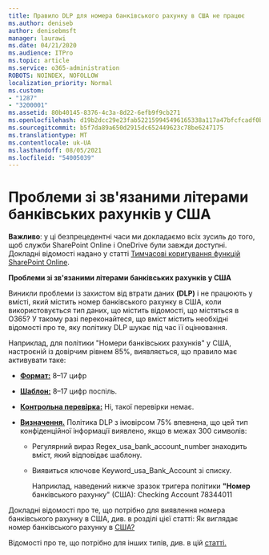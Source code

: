 ```yaml
---
title: Правило DLP для номера банківського рахунку в США не працює
ms.author: deniseb
author: denisebmsft
manager: laurawi
ms.date: 04/21/2020
ms.audience: ITPro
ms.topic: article
ms.service: o365-administration
ROBOTS: NOINDEX, NOFOLLOW
localization_priority: Normal
ms.custom:
- "1287"
- "3200001"
ms.assetid: 80b40145-8376-4c3a-8d22-6efb9f9cb271
ms.openlocfilehash: d19b2dcc29e23fab522159945496165338a117a47bfcfcadf0b93e4e5f14464f
ms.sourcegitcommit: b5f7da89a650d2915dc652449623c78be6247175
ms.translationtype: MT
ms.contentlocale: uk-UA
ms.lasthandoff: 08/05/2021
ms.locfileid: "54005039"
---
```

# <a name="dlp-issues-with-us-bank-account-numbers"></a>Проблеми зі зв'язаними літерами банківських рахунків у США

**Важливо**: у ці безпрецедентні часи ми докладаємо всіх зусиль до того, щоб служби SharePoint Online і OneDrive були завжди доступні. Докладні відомості надано у статті [Тимчасові коригування функцій SharePoint Online](https://aka.ms/ODSPAdjustments).

**Проблеми зі зв'язаними літерами банківських рахунків у США**

Виникли проблеми із захистом від втрати даних **(DLP)** і не працюють у вмісті, який містить номер банківського рахунку в США, коли використовується тип даних, що містить відомості, що містяться в O365?  У такому разі переконайтеся, що вміст містить необхідні відомості про те, яку політику DLP шукає під час її оцінювання.
  
Наприклад, для  політики "Номери банківських рахунків" у США, настроєній із довірчим рівнем 85%, виявляється, що правило має активувати таке:
  
- **[Формат:](https://docs.microsoft.com/microsoft-365/compliance/sensitive-information-type-entity-definitions#format-77)** 8–17 цифр

- **[Шаблон:](https://docs.microsoft.com/microsoft-365/compliance/sensitive-information-type-entity-definitions#pattern-77)** 8–17 цифр поспіль.

- **[Контрольна перевірка:](https://docs.microsoft.com/microsoft-365/compliance/sensitive-information-type-entity-definitions#checksum-76)** Ні, такої перевірки немає.

- **[Визначення.](https://docs.microsoft.com/microsoft-365/compliance/sensitive-information-type-entity-definitions)** Політика DLP з імовірсом 75% впевнена, що цей тип конфіденційної інформації виявлено, якщо в межах 300 символів:

  - Регулярний вираз Regex_usa_bank_account_number знаходить вміст, який відповідає шаблону.

  - Виявиться ключове Keyword_usa_Bank_Account зі списку.

    Наприклад, наведений нижче зразок тригера політики **"Номер** банківського рахунку" (США): Checking Account 78344011

Докладні відомості про те,  що потрібно для виявлення номера банківського рахунку в США, див. в розділі цієї статті: Як виглядає номер банківського рахунку в [США?](https://docs.microsoft.com/microsoft-365/compliance/sensitive-information-type-entity-definitions#us-bank-account-number)
  
Відомості про те, що потрібно для інших типів, див. в цій [статті.](https://docs.microsoft.com/microsoft-365/compliance/sensitive-information-type-entity-definitions)
  